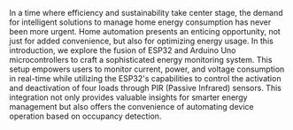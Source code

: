 In a time where efficiency and sustainability take center stage, the demand for intelligent
solutions to manage home energy consumption has never been more urgent. Home
automation presents an enticing opportunity, not just for added convenience, but also for
optimizing energy usage. In this introduction, we explore the fusion of ESP32 and Arduino
Uno microcontrollers to craft a sophisticated energy monitoring system. This setup empowers
users to monitor current, power, and voltage consumption in real-time while utilizing the
ESP32's capabilities to control the activation and deactivation of four loads through PIR
(Passive Infrared) sensors. This integration not only provides valuable insights for smarter
energy management but also offers the convenience of automating device operation based on
occupancy detection.
